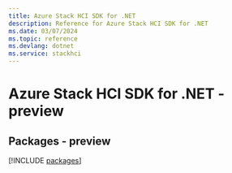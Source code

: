 ```yaml
---
title: Azure Stack HCI SDK for .NET
description: Reference for Azure Stack HCI SDK for .NET
ms.date: 03/07/2024
ms.topic: reference
ms.devlang: dotnet
ms.service: stackhci
---
```

# Azure Stack HCI SDK for .NET - preview
## Packages - preview
[!INCLUDE [packages](stack-hci-index.md)]